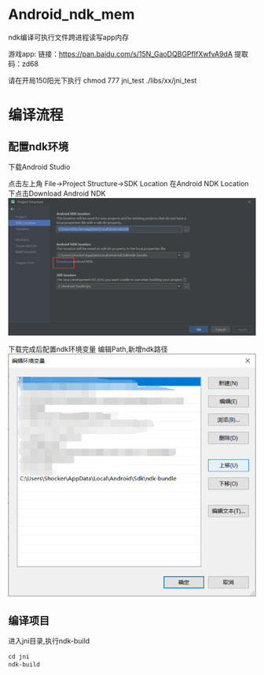 # Android_ndk_mem
ndk编译可执行文件跨进程读写app内存

游戏app:
链接：https://pan.baidu.com/s/15N_GaoDQBGPfIfXwfvA9dA 
提取码：zd68

请在开局150阳光下执行
chmod 777 jni_test
./libs/xx/jni_test

# 编译流程
## 配置ndk环境
下载Android Studio

点击左上角 File->Project Structure->SDK Location
在Android NDK Location 
下点击Download Android NDK
![image](img/1640684959(1).jpg)

下载完成后配置ndk环境变量
编辑Path,新增ndk路径
![image](img/1640685183(1).jpg)

## 编译项目
进入jni目录,执行ndk-build
```
cd jni
ndk-build
```